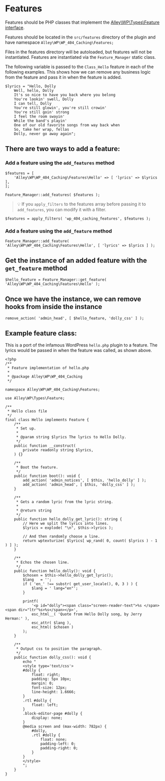 # Features
Features should be PHP classes that implement the [Alley\WP\Types\Feature interface](https://github.com/alleyinteractive/wp-type-extensions/blob/main/src/alley/wp/types/interface-feature.php).

Features should be located in the `src/features` directory of the plugin and have namespace `Alley\WP\WP_404_Caching\Features;`

Files in the features directory will be autoloaded, but features will not be instantiated. Features are instantiated via the `Feature_Manager` static class.

The following variable is passed to the `Class_Hello` feature in each of the following examples. This shows how we can remove any business logic from the feature and pass it in when the feature is added.

```
$lyrics = "Hello, Dolly
    Well, hello, Dolly
    It's so nice to have you back where you belong
    You're lookin' swell, Dolly
    I can tell, Dolly
    You're still glowin', you're still crowin'
    You're still goin' strong
    I feel the room swayin'
    While the band's playin'
    One of our old favorite songs from way back when
    So, take her wrap, fellas
    Dolly, never go away again";
```

## There are two ways to add a feature:
### Add a feature using the `add_features` method
```
$features = [
    'Alley\WP\WP_404_Caching\Features\Hello' => [ 'lyrics' => $lyrics ],
];

Feature_Manager::add_features( $features );
```

> 💡 If you `apply_filters` to the features array before passing it to `add_features`, you can modify it with a filter.
```
$features = apply_filters( 'wp_404_caching_features', $features );
```

### Add a feature using the `add_feature` method
```
Feature_Manager::add_feature( 'Alley\WP\WP_404_Caching\Features\Hello', [ 'lyrics' => $lyrics ] );
```
## Get the instance of an added feature with the `get_feature` method
```
$hello_feature = Feature_Manager::get_feature( 'Alley\WP\WP_404_Caching\Features\Hello' );
```
## Once we have the instance, we can remove hooks from inside the instance
```
remove_action( 'admin_head', [ $hello_feature, 'dolly_css' ] );
```

## Example feature class:
This is a port of the infamous WordPress `hello.php` plugin to a feature. The lyrics would be passed in when the feature was called, as shown above.
```
<?php
/**
 * Feature implementation of hello.php
 *
 * @package Alley\WP\WP_404_Caching
 */

namespace Alley\WP\WP_404_Caching\Features;

use Alley\WP\Types\Feature;

/**
 * Hello class file
 */
final class Hello implements Feature {
	/**
	 * Set up.
	 *
	 * @param string $lyrics The lyrics to Hello Dolly.
	 */
	public function __construct(
		private readonly string $lyrics,
	) {}

	/**
	 * Boot the feature.
	 */
	public function boot(): void {
		add_action( 'admin_notices', [ $this, 'hello_dolly' ] );
		add_action( 'admin_head', [ $this, 'dolly_css' ] );
	}

	/**
	 * Gets a random lyric from the lyric string.
	 *
	 * @return string
	 */
	public function hello_dolly_get_lyric(): string {
		// Here we split the lyrics into lines.
		$lyrics = explode( "\n", $this->lyrics );

		// And then randomly choose a line.
		return wptexturize( $lyrics[ wp_rand( 0, count( $lyrics ) - 1 ) ] );
	}

	/**
	 * Echos the chosen line.
	 */
	public function hello_dolly(): void {
		$chosen = $this->hello_dolly_get_lyric();
		$lang   = '';
		if ( 'en_' !== substr( get_user_locale(), 0, 3 ) ) {
			$lang = ' lang="en"';
		}

		printf(
			'<p id="dolly"><span class="screen-reader-text">%s </span><span dir="ltr"%s>%s</span></p>',
			esc_html__( 'Quote from Hello Dolly song, by Jerry Herman:' ),
			esc_attr( $lang ),
			esc_html( $chosen )
		);
	}

	/**
	 * Output css to position the paragraph.
	 */
	public function dolly_css(): void {
		echo "
		<style type='text/css'>
		#dolly {
			float: right;
			padding: 5px 10px;
			margin: 0;
			font-size: 12px;
			line-height: 1.6666;
		}
		.rtl #dolly {
			float: left;
		}
		.block-editor-page #dolly {
			display: none;
		}
		@media screen and (max-width: 782px) {
			#dolly,
			.rtl #dolly {
				float: none;
				padding-left: 0;
				padding-right: 0;
			}
		}
		</style>
		";
	}
}
```